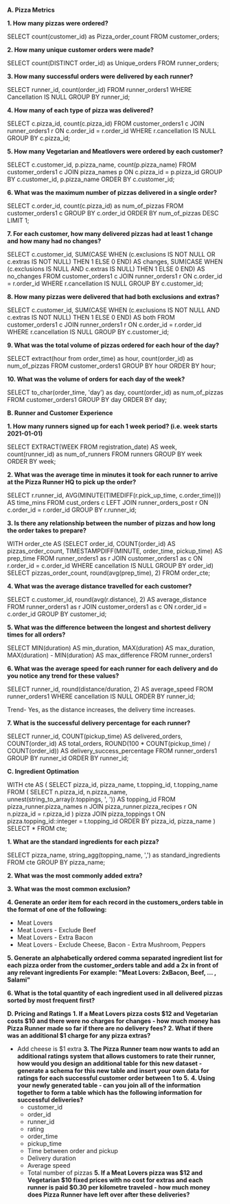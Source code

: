**A. Pizza Metrics**

**1. How many pizzas were ordered?**

SELECT count(customer_id) as Pizza_order_count 
FROM customer_orders;

**2. How many unique customer orders were made?**

SELECT count(DISTINCT order_id) as Unique_orders 
FROM runner_orders;

**3. How many successful orders were delivered by each runner?**

SELECT runner_id, count(order_id)
FROM runner_orders1
WHERE Cancellation IS NULL
GROUP BY runner_id;

**4. How many of each type of pizza was delivered?**

SELECT c.pizza_id, count(c.pizza_id)
FROM customer_orders1 c
JOIN runner_orders1 r
ON c.order_id = r.order_id
WHERE r.cancellation IS NULL
GROUP BY c.pizza_id;

**5. How many Vegetarian and Meatlovers were ordered by each customer?**

SELECT c.customer_id, p.pizza_name, count(p.pizza_name)
FROM customer_orders1 c
JOIN pizza_names p
ON c.pizza_id = p.pizza_id
GROUP BY c.customer_id, p.pizza_name
ORDER BY c.customer_id;

**6. What was the maximum number of pizzas delivered in a single order?**

SELECT c.order_id, count(c.pizza_id) as num_of_pizzas
FROM customer_orders1 c
GROUP BY c.order_id
ORDER BY num_of_pizzas DESC
LIMIT 1;

**7. For each customer, how many delivered pizzas had at least 1 change and how many had no changes?**

SELECT c.customer_id, 
	SUM(CASE WHEN (c.exclusions IS NOT NULL OR c.extras IS NOT NULL) THEN 1
    ELSE 0
    END) AS changes,
    SUM(CASE WHEN (c.exclusions IS NULL AND c.extras IS NULL) THEN 1
    ELSE 0
    END) AS no_changes
FROM customer_orders1 c
JOIN runner_orders1 r
ON c.order_id = r.order_id
WHERE r.cancellation IS NULL
GROUP BY c.customer_id;

**8. How many pizzas were delivered that had both exclusions and extras?**

SELECT c.customer_id, 
	SUM(CASE WHEN (c.exclusions IS NOT NULL AND c.extras IS NOT NULL) THEN 1
    ELSE 0
    END) AS both
FROM customer_orders1 c
JOIN runner_orders1 r
ON c.order_id = r.order_id
WHERE r.cancellation IS NULL
GROUP BY c.customer_id;

**9. What was the total volume of pizzas ordered for each hour of the day?**

SELECT 
    extract(hour from order_time) as hour,
	count(order_id) as num_of_pizzas
FROM customer_orders1
GROUP BY hour 
ORDER BY hour;


**10. What was the volume of orders for each day of the week?**

SELECT 
    to_char(order_time, 'day') as day,
	count(order_id) as num_of_pizzas
FROM customer_orders1
GROUP BY day 
ORDER BY day;


**B. Runner and Customer Experience**

**1. How many runners signed up for each 1 week period? (i.e. week starts 2021-01-01)**

SELECT EXTRACT(WEEK FROM registration_date) AS week,
count(runner_id) as num_of_runners
FROM runners
GROUP BY week
ORDER BY week;

**2. What was the average time in minutes it took for each runner to arrive at the Pizza Runner HQ to pick up the order?**

SELECT
    r.runner_id,
    AVG(MINUTE(TIMEDIFF(r.pick_up_time, c.order_time))) AS time_mins
FROM cust_orders c
LEFT JOIN runner_orders_post r
	ON c.order_id = r.order_id
GROUP BY r.runner_id;

**3. Is there any relationship between the number of pizzas and how long the order takes to prepare?**

WITH order_cte AS
  (SELECT order_id,
          COUNT(order_id) AS pizzas_order_count,
          TIMESTAMPDIFF(MINUTE, order_time, pickup_time) AS prep_time
   FROM runner_orders1 as r
   JOIN customer_orders1 as c
   ON r.order_id = c.order_id
   WHERE cancellation IS NULL
   GROUP BY order_id)
SELECT pizzas_order_count,
       round(avg(prep_time), 2)
FROM order_cte;

**4. What was the average distance travelled for each customer?**

SELECT c.customer_id,
       round(avg(r.distance), 2) AS average_distance
FROM runner_orders1 as r
JOIN customer_orders1 as c
ON r.order_id = c.order_id
GROUP BY customer_id;

**5. What was the difference between the longest and shortest delivery times for all orders?**

SELECT MIN(duration) AS min_duration,
       MAX(duration) AS max_duration,
       MAX(duration) - MIN(duration) AS max_difference
FROM runner_orders1

**6. What was the average speed for each runner for each delivery and do you notice any trend for these values?**

SELECT runner_id,
       round(distance/duration, 2) AS average_speed
FROM runner_orders1
WHERE cancellation IS NULL
ORDER BY runner_id;

Trend- Yes, as the distance increases, the delivery time increases.

**7. What is the successful delivery percentage for each runner?**

SELECT runner_id,
       COUNT(pickup_time) AS delivered_orders,
       COUNT(order_id) AS total_orders,
       ROUND(100 * COUNT(pickup_time) / COUNT(order_id)) AS delivery_success_percentage
FROM runner_orders1
GROUP BY runner_id
ORDER BY runner_id;

**C. Ingredient Optimation**

WITH cte AS (
    SELECT 
        pizza_id, pizza_name, t.topping_id, t.topping_name 
    FROM (
        SELECT 
        n.pizza_id, n.pizza_name, unnest(string_to_array(r.toppings, ', ')) AS topping_id 
        FROM pizza_runner.pizza_names n
        JOIN pizza_runner.pizza_recipes r 
		ON n.pizza_id = r.pizza_id
    ) pizza
    JOIN pizza_toppings t 
	ON pizza.topping_id::integer = t.topping_id
    ORDER BY pizza_id, pizza_name
)
SELECT * FROM cte;

**1. What are the standard ingredients for each pizza?**

SELECT pizza_name, string_agg(topping_name, ',') as standard_ingredients
FROM cte
GROUP BY pizza_name;

**2. What was the most commonly added extra?**


**3. What was the most common exclusion?**


**4. Generate an order item for each record in the customers_orders table in the format of one of the following:**
- Meat Lovers
- Meat Lovers - Exclude Beef
- Meat Lovers - Extra Bacon
- Meat Lovers - Exclude Cheese, Bacon - Extra Mushroom, Peppers

**5. Generate an alphabetically ordered comma separated ingredient list for each pizza order from the customer_orders table and add a 2x in front of any relevant ingredients
For example: "Meat Lovers: 2xBacon, Beef, ... , Salami"**

**6. What is the total quantity of each ingredient used in all delivered pizzas sorted by most frequent first?**

**D. Pricing and Ratings**
**1. If a Meat Lovers pizza costs $12 and Vegetarian costs $10 and there were no charges for changes - how much money has Pizza Runner made so far if there are no delivery fees?**
**2. What if there was an additional $1 charge for any pizza extras?**
- Add cheese is $1 extra
**3. The Pizza Runner team now wants to add an additional ratings system that allows customers to rate their runner, how would you design an additional table for this new dataset - generate a schema for this new table and insert your own data for ratings for each successful customer order between 1 to 5.**
**4. Using your newly generated table - can you join all of the information together to form a table which has the following information for successful deliveries?**
  - customer_id
  - order_id
  - runner_id
  - rating
  - order_time
  - pickup_time
  - Time between order and pickup
  - Delivery duration
  - Average speed
  - Total number of pizzas
**5. If a Meat Lovers pizza was $12 and Vegetarian $10 fixed prices with no cost for extras and each runner is paid $0.30 per kilometre traveled - how much money does Pizza Runner have left over after these deliveries?**
